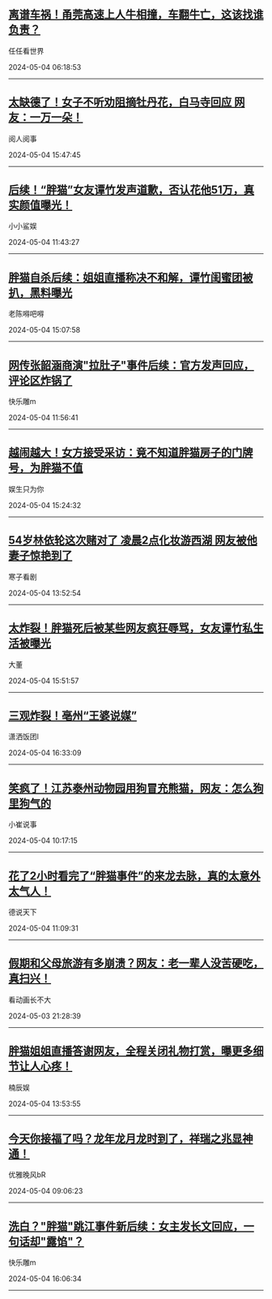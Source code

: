 ## [离谱车祸！甬莞高速上人牛相撞，车翻牛亡，这该找谁负责？](https://toutiao.com/group/7364888796036514338/)

任任看世界

2024-05-04 06:18:53

---
## [太缺德了！女子不听劝阻摘牡丹花，白马寺回应 网友：一万一朵！](https://toutiao.com/group/7365043219572261417/)

阅人阅事

2024-05-04 15:47:45

---
## [后续！“胖猫”女友谭竹发声道歉，否认花他51万，真实颜值曝光！](https://toutiao.com/group/7364977765172560447/)

小小鲨娱

2024-05-04 11:43:27

---
## [胖猫自杀后续：姐姐直播称决不和解，谭竹闺蜜团被扒，黑料曝光](https://toutiao.com/group/7365017647295021607/)

老陈嘚吧嘚

2024-05-04 15:07:58

---
## [网传张韶涵商演"拉肚子"事件后续：官方发声回应，评论区炸锅了](https://toutiao.com/group/7364972369741382180/)

快乐雕m

2024-05-04 11:56:41

---
## [越闹越大！女方接受采访：竟不知道胖猫房子的门牌号，为胖猫不值](https://toutiao.com/group/7365035171218948643/)

娱生只为你

2024-05-04 15:24:32

---
## [54岁林依轮这次赌对了 凌晨2点化妆游西湖 网友被他妻子惊艳到了](https://toutiao.com/group/7365016325019976242/)

寒子看剧

2024-05-04 13:52:54

---
## [太炸裂！胖猫死后被某些网友疯狂辱骂，女友谭竹私生活被曝光](https://toutiao.com/group/7365047526427230732/)

大董

2024-05-04 15:51:57

---
## [三观炸裂！亳州“王婆说媒”](https://toutiao.com/group/7365059639173497385/)

潇洒饭团I

2024-05-04 16:33:09

---
## [笑疯了！江苏泰州动物园用狗冒充熊猫，网友：怎么狗里狗气的](https://toutiao.com/group/7364953497382486528/)

小崔说事

2024-05-04 10:17:15

---
## [花了2小时看完了“胖猫事件”的来龙去脉，真的太意外太气人！](https://toutiao.com/group/7364969278220681755/)

德说天下

2024-05-04 11:09:31

---
## [假期和父母旅游有多崩溃？网友：老一辈人没苦硬吃，真扫兴！](https://toutiao.com/group/7364756136031748608/)

看动画长不大

2024-05-03 21:28:39

---
## [胖猫姐姐直播答谢网友，全程关闭礼物打赏，曝更多细节让人心疼！](https://toutiao.com/group/7365017456274424356/)

楠辰娱

2024-05-04 13:53:55

---
## [今天你接福了吗？龙年龙月龙时到了，祥瑞之兆显神通！](https://toutiao.com/group/7364942559812190756/)

优雅晚风bR

2024-05-04 09:06:23

---
## [洗白？"胖猫"跳江事件新后续：女主发长文回应，一句话却"露馅"？](https://toutiao.com/group/7365025425145250323/)

快乐雕m

2024-05-04 16:06:34

---
